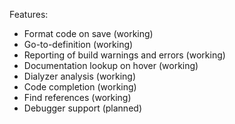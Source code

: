 Features:

- Format code on save (working)
- Go-to-definition (working)
- Reporting of build warnings and errors (working)
- Documentation lookup on hover (working)
- Dialyzer analysis (working)
- Code completion (working)
- Find references (working)
- Debugger support (planned)
